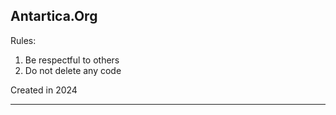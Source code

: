 Antartica.Org
-------------------------------------------------------------

Rules:
1) Be respectful to others
2) Do not delete any code

Created in 2024

-------------------------------------------------------------
